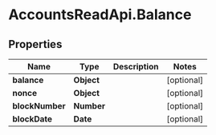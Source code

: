 # AccountsReadApi.Balance

## Properties

Name | Type | Description | Notes
------------ | ------------- | ------------- | -------------
**balance** | **Object** |  | [optional] 
**nonce** | **Object** |  | [optional] 
**blockNumber** | **Number** |  | [optional] 
**blockDate** | **Date** |  | [optional] 


